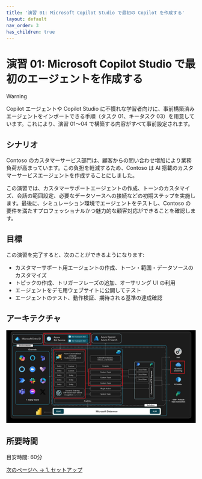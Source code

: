 ```yaml
---
title: '演習 01: Microsoft Copilot Studio で最初の Copilot を作成する'
layout: default
nav_order: 3
has_children: true
---
```


# 演習 01: Microsoft Copilot Studio で最初のエージェントを作成する

> [!WARNING]
> Copilot エージェントや Copilot Studio に不慣れな学習者向けに、事前構築済みエージェントをインポートできる手順（タスク 01、キータスク 03）を用意しています。これにより、演習 01～04 で構築する内容がすべて事前設定されます。

## シナリオ

Contoso のカスタマーサービス部門は、顧客からの問い合わせ増加により業務負荷が高まっています。この負担を軽減するため、Contoso は AI 搭載のカスタマーサービスエージェントを作成することにしました。

この演習では、カスタマーサポートエージェントの作成、トーンのカスタマイズ、会話の範囲設定、必要なデータソースへの接続などの初期ステップを実施します。最後に、シミュレーション環境でエージェントをテストし、Contoso の要件を満たすプロフェッショナルかつ魅力的な顧客対応ができることを確認します。

## 目標

この演習を完了すると、次のことができるようになります:

- カスタマーサポート用エージェントの作成、トーン・範囲・データソースのカスタマイズ
- トピックの作成、トリガーフレーズの追加、オーサリング UI の利用
- エージェントをデモ用ウェブサイトに公開してテスト
- エージェントのテスト、動作検証、期待される基準の達成確認

## アーキテクチャ

![1maxxwc7.jpg](../../media/1maxxwc7.jpg)

## 所要時間

目安時間: 60分

[次のページへ → 1. セットアップ](0101.md)